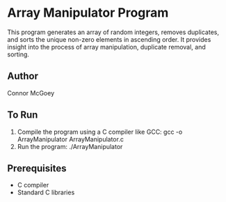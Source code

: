 # Array Manipulator Program

This program generates an array of random integers, removes duplicates, and sorts the unique non-zero elements in ascending order. It provides insight into the process of array manipulation, duplicate removal, and sorting.

## Author

Connor McGoey

## To Run

1. Compile the program using a C compiler like GCC:
     gcc -o ArrayManipulator ArrayManipulator.c
2. Run the program:
     ./ArrayManipulator

## Prerequisites

- C compiler
- Standard C libraries
